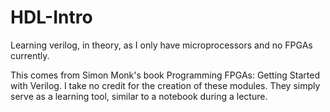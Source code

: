 # HDL-Intro
Learning verilog, in theory, as I only have microprocessors and no FPGAs currently.

This comes from Simon Monk's book Programming FPGAs: Getting Started with Verilog. I take no credit for the creation of these modules. They simply serve as a learning tool, similar to a notebook during a lecture. 
